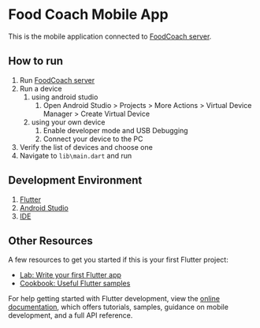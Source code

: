 # Food Coach Mobile App

This is the mobile application connected to [FoodCoach server](https://github.com/dfpl/foodcoach_flutter). 

## How to run
1. Run [FoodCoach server](https://github.com/dfpl/foodcoach_flutter)
1. Run a device
   1. using android studio
      1. Open Android Studio > Projects > More Actions > Virtual Device Manager > Create Virtual Device
   1. using your own device
      1. Enable developer mode and USB Debugging
      2. Connect your device to the PC
3. Verify the list of devices and choose one
2. Navigate to `lib\main.dart` and run

## Development Environment
1. [Flutter](https://docs.flutter.dev/get-started/install)
2. [Android Studio](https://developer.android.com/studio/install)
2. [IDE](https://docs.flutter.dev/get-started/test-drive#choose-your-ide)


## Other Resources
A few resources to get you started if this is your first Flutter project:
- [Lab: Write your first Flutter app](https://docs.flutter.dev/get-started/codelab)
- [Cookbook: Useful Flutter samples](https://docs.flutter.dev/cookbook)

For help getting started with Flutter development, view the
[online documentation](https://docs.flutter.dev/), which offers tutorials,
samples, guidance on mobile development, and a full API reference.
